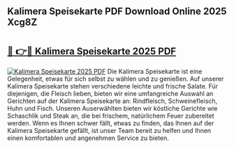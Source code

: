 ## Kalimera Speisekarte PDF Download Online 2025 Xcg8Z

# <h2><a href="http://gc703u.nevu.top/?p=Kalimera+Speisekarte">🔗 👉🔴 Kalimera Speisekarte 2025 PDF</a></h2>

[![Kalimera Speisekarte 2025 PDF](https://i.imgur.com/dBaPXMq.png)](http://gc703u.nevu.top/?p=Kalimera+Speisekarte)
Die Kalimera Speisekarte ist eine Gelegenheit, etwas für sich selbst zu wählen und zu genießen. Auf unserer Kalimera Speisekarte stehen verschiedene leichte und frische Salate. Für diejenigen, die Fleisch lieben, bieten wir eine umfangreiche Auswahl an Gerichten auf der Kalimera Speisekarte an: Rindfleisch, Schweinefleisch, Huhn und Fisch. Unseren Auserwählten bieten wir köstliche Gerichte wie Schaschlik und Steak an, die bei frischem, natürlichem Feuer zubereitet werden. Wenn es Ihnen schwer fällt, etwas zu finden, das Ihnen auf der Kalimera Speisekarte gefällt, ist unser Team bereit zu helfen und Ihnen einen komfortablen und angenehmen Service zu bieten.
